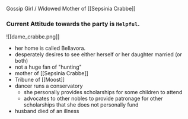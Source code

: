 Gossip Girl / Widowed Mother of [[Sepsinia Crabbe]]
### Current Attitude towards the party is `Helpful`.

![[dame_crabbe.png]]

- her home is called Bellavora.
- desperately desires to see either herself or her daughter married (or both) 
- not a huge fan of "hunting"
- mother of [[Sepsinia Crabbe]]
- Tribune of [[Moost]]
- dancer runs a conservatory 
	- she personally provides scholarships for some children to attend
	- advocates to other nobles to provide patronage for other scholarships that she does not personally fund
- husband died of an illness

